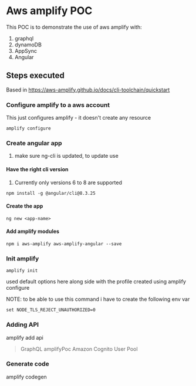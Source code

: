 # Aws amplify POC

This POC is to demonstrate the use of aws amplify with:
1. graphql
1. dynamoDB 
1. AppSync
1. Angular


## Steps executed 

Based in https://aws-amplify.github.io/docs/cli-toolchain/quickstart


### Configure amplify to a aws account

This just configures amplify - it doesn't create any resource
```
amplify configure
```

### Create angular app
1. make sure ng-cli is updated, to update use 

#### Have the right cli version
1. Currently only versions 6 to 8 are supported
```
npm install -g @angular/cli@8.3.25

```

#### Create the app
```
ng new <app-name>
```

#### Add amplify modules
```
npm i aws-amplify aws-amplify-angular --save
```

### Init amplify

```
amplify init 
```

used default options here along side with the profile created using amplify configure

NOTE: to be able to use this command i have to create the following env var
```
set NODE_TLS_REJECT_UNAUTHORIZED=0
```

### Adding API

amplify add api
> GraphQL
> amplifyPoc
> Amazon Cognito User Pool

### Generate code 
amplify codegen
